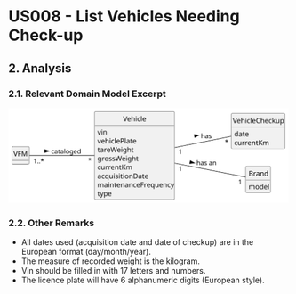 # US008 - List Vehicles Needing Check-up

## 2. Analysis

### 2.1. Relevant Domain Model Excerpt 

![Domain Model](svg/us008-domain-model.svg)

### 2.2. Other Remarks

- All dates used (acquisition date and date of checkup) are in the European format (day/month/year).
- The measure of recorded weight is the kilogram.
- Vin should be filled in with 17 letters and numbers.
- The licence plate will have 6 alphanumeric digits (European style).